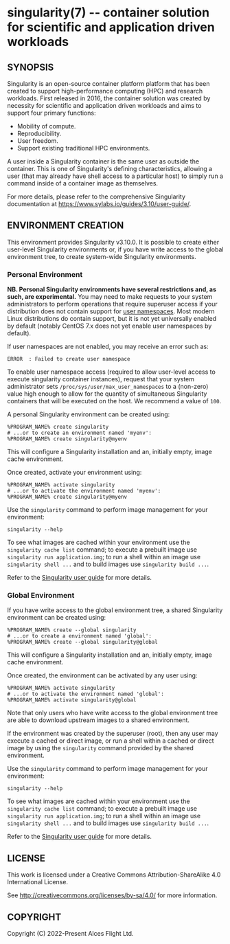 # singularity(7) -- container solution for scientific and application driven workloads

## SYNOPSIS

Singularity is an open-source container platform platform that has
been created to support high-performance computing (HPC) and research
workloads. First released in 2016, the container solution was created
by necessity for scientific and application driven workloads and aims
to support four primary functions:

  * Mobility of compute.
  * Reproducibility.
  * User freedom.
  * Support existing traditional HPC environments.

A user inside a Singularity container is the same user as outside the
container. This is one of Singularity's defining characteristics,
allowing a user (that may already have shell access to a particular
host) to simply run a command inside of a container image as
themselves.

For more details, please refer to the comprehensive Singularity
documentation at <https://www.sylabs.io/guides/3.10/user-guide/>.

## ENVIRONMENT CREATION

This environment provides Singularity v3.10.0. It is possible to create
either user-level Singularity environments or, if you have write
access to the global environment tree, to create system-wide
Singularity environments.

### Personal Environment

**NB. Personal Singularity environments have several restrictions and,
as such, are experimental.** You may need to make requests to your
system administrators to perform operations that require superuser
access if your distribution does not contain support for [user
namespaces](http://man7.org/linux/man-pages/man7/user_namespaces.7.html). Most
modern Linux distributions do contain support, but it is not yet
universally enabled by default (notably CentOS 7.x does not yet enable
user namespaces by default).

If user namespaces are not enabled, you may receive an error such as:

```
ERROR  : Failed to create user namespace
```

To enable user namespace access (required to allow user-level access
to execute singularity container instances), request that your system
administrator sets `/proc/sys/user/max_user_namespaces` to a
(non-zero) value high enough to allow for the quantity of simultaneous
Singularity containers that will be executed on the host. We recommend
a value of `100`.

A personal Singularity environment can be created using:

```
%PROGRAM_NAME% create singularity
# ...or to create an environment named 'myenv':
%PROGRAM_NAME% create singularity@myenv
```

This will configure a Singularity installation and an, initially
empty, image cache environment.

Once created, activate your environment using:

```
%PROGRAM_NAME% activate singularity
# ...or to activate the environment named 'myenv':
%PROGRAM_NAME% create singularity@myenv
```

Use the `singularity` command to perform image management for your
environment:

```
singularity --help
```

To see what images are cached within your environment use the
`singularity cache list` command; to execute a prebuilt image use
`singularity run application.img`; to run a shell within an image use
`singularity shell ...` and to build images use `singularity build
...`.

Refer to the [Singularity user
guide](https://sylabs.io/guides/3.10/user-guide/) for more details.

### Global Environment

If you have write access to the global environment tree, a shared
Singularity environment can be created using:

```
%PROGRAM_NAME% create --global singularity
# ...or to create a environment named 'global':
%PROGRAM_NAME% create --global singularity@global
```

This will configure a Singularity installation and an, initially
empty, image cache environment.

Once created, the environment can be activated by any user using:

```
%PROGRAM_NAME% activate singularity
# ...or to activate the environment named 'global':
%PROGRAM_NAME% activate singularity@global
```

Note that only users who have write access to the global environment
tree are able to download upstream images to a shared environment.

If the environment was created by the superuser (root), then any user
may execute a cached or direct image, or run a shell within a cached or
direct image by using the `singularity` command provided by the shared
environment.

Use the `singularity` command to perform image management for your
environment:

```
singularity --help
```

To see what images are cached within your environment use the
`singularity cache list` command; to execute a prebuilt image use
`singularity run application.img`; to run a shell within an image use
`singularity shell ...` and to build images use `singularity build
...`.

Refer to the [Singularity user
guide](https://sylabs.io/guides/3.10/user-guide/) for more details.

## LICENSE

This work is licensed under a Creative Commons Attribution-ShareAlike
4.0 International License.

See <http://creativecommons.org/licenses/by-sa/4.0/> for more
information.

## COPYRIGHT

Copyright (C) 2022-Present Alces Flight Ltd.
